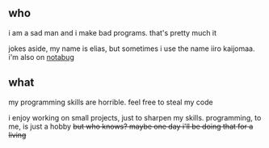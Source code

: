 ## who
i am a sad man and i make bad programs. that's pretty much it

jokes aside, my name is elias, but sometimes i use the name iiro kaijomaa. i'm also on <a href="https://notabug.org/viikatemies">notabug</a>

## what
my programming skills are horrible. feel free to steal my code

i enjoy working on small projects, just to sharpen my skills. programming, to me, is just a hobby ~~but who knows? maybe one day i'll be doing that for a living~~


<!---
- 👋 Hi, I’m GitHub user @hloroforma.
- 👀 I’m interested in simple coding/programming, more specifically using HTML and CSS to create webpages that allow me to experiment.
- 🌱 I’m currently learning HTML and CSS. I want to start learning a new programming language soon - maybe Python or Ruby. But I like to start small. I'd like to work with Brainfuck one day. /j
- 💞️ I’m <b>not</b> looking to collaborate on anything, since that requires social interaction. And I really do not like social interaction.
- 📫 How to reach me ... well, I have a <a href="https://hloroforma.tumblr.com/">tumblr</a>, but that's about it.


hloroforma/hloroforma is a ✨ special ✨ repository because its `README.md` (this file) appears on your GitHub profile.
You can click the Preview link to take a look at your changes.
--->

